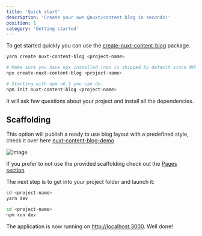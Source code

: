 ```yaml
---
title: 'Quick start'
description: 'Create your own @nuxt/content blog in seconds!'
position: 1
category: 'Getting started'
---
```


To get started quickly you can use the [create-nuxt-content-blog](https://github.com/64robots/create-nuxt-content-blog) package.

<code-group>
  <code-block label="Yarn" active>

  ```bash
  yarn create nuxt-content-blog <project-name>
  ```

  </code-block>
  <code-block label="NPX">

  ```bash
  # Make sure you have npx installed (npx is shipped by default since NPM 5.2.0) or npm v6.1 or yarn.
  npx create-nuxt-content-blog <project-name>
  ```

  </code-block>
  <code-block label="NPM">

  ```bash
  # Starting with npm v6.1 you can do:
  npm init nuxt-content-blog <project-name>
  ```

  </code-block>
</code-group>

It will ask few questions about your project and install all the dependencies.

## Scaffolding
This option will publish a ready to use blog layout with a predefined style, check it over here [nuxt-content-blog-demo](https://nuxt-content-blog-demo.netlify.app/)

![image](https://user-images.githubusercontent.com/9825719/93459324-d601e580-f8e1-11ea-994e-566cdddf72a3.png)

If you prefer to not use the provided scaffolding check out the [Pages section](concepts/pages)

The next step is to get into your project folder and launch it:

<code-group>
  <code-block label="Yarn" active>

  ```bash
  cd <project-name>
  yarn dev
  ```

  </code-block>
  <code-block label="NPM">

  ```bash
  cd <project-name>
  npm run dev
  ```

  </code-block>
</code-group>

The application is now running on [http://localhost:3000](http://localhost:3000). Well done!
